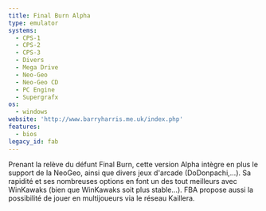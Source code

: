 ```yaml
---
title: Final Burn Alpha
type: emulator
systems:
  - CPS-1
  - CPS-2
  - CPS-3
  - Divers
  - Mega Drive
  - Neo-Geo
  - Neo-Geo CD
  - PC Engine
  - Supergrafx
os:
  - windows
website: 'http://www.barryharris.me.uk/index.php'
features:
  - bios
legacy_id: fab
---
```

Prenant la relève du défunt Final Burn, cette version Alpha intègre en plus le support de la NeoGeo, ainsi que divers jeux d'arcade (DoDonpachi,...). Sa rapidité et ses nombreuses options en font un des tout meilleurs avec WinKawaks (bien que WinKawaks soit plus stable...). FBA propose aussi la possibilité de jouer en multijoueurs via le réseau Kaillera.
